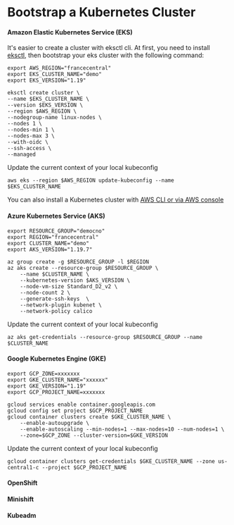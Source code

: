 # Bootstrap a Kubernetes Cluster

#### Amazon Elastic Kubernetes Service (EKS)

It's easier to create a cluster with eksctl cli. At first, you need to install [eksctl](https://eksctl.io/introduction/#installation), then bootstrap your eks cluster with the following command:

```
export AWS_REGION="francecentral"
export EKS_CLUSTER_NAME="demo"
export EKS_VERSION="1.19"

eksctl create cluster \
--name $EKS_CLUSTER_NAME \
--version $EKS_VERSION \
--region $AWS_REGION \
--nodegroup-name linux-nodes \
--nodes 1 \
--nodes-min 1 \
--nodes-max 3 \
--with-oidc \
--ssh-access \
--managed
```
Update the current context of your local kubeconfig
```
aws eks --region $AWS_REGION update-kubeconfig --name $EKS_CLUSTER_NAME
```

You can also install a Kubernetes cluster with [AWS CLI or via AWS console](https://docs.aws.amazon.com/eks/latest/userguide/create-cluster.html)

#### Azure Kubernetes Service (AKS)
```
export RESOURCE_GROUP="democno"
export REGION="francecentral"
export CLUSTER_NAME="demo"
export AKS_VERSION="1.19.7"

az group create -g $RESOURCE_GROUP -l $REGION
az aks create --resource-group $RESOURCE_GROUP \
    --name $CLUSTER_NAME \
    --kubernetes-version $AKS_VERSION \
    --node-vm-size Standard_D2_v2 \
    --node-count 2 \
    --generate-ssh-keys  \
    --network-plugin kubenet \
    --network-policy calico
```
Update the current context of your local kubeconfig 
```
az aks get-credentials --resource-group $RESOURCE_GROUP --name $CLUSTER_NAME
```

#### Google Kubernetes Engine (GKE)


```
export GCP_ZONE=xxxxxxx
export GKE_CLUSTER_NAME="xxxxxx"
export GKE_VERSION="1.19"
export GCP_PROJECT_NAME=xxxxxxx

gcloud services enable container.googleapis.com
gcloud config set project $GCP_PROJECT_NAME
gcloud container clusters create $GKE_CLUSTER_NAME \
    --enable-autoupgrade \
    --enable-autoscaling --min-nodes=1 --max-nodes=10 --num-nodes=1 \
    --zone=$GCP_ZONE --cluster-version=$GKE_VERSION
```
Update the current context of your local kubeconfig 
```
gcloud container clusters get-credentials $GKE_CLUSTER_NAME --zone us-central1-c --project $GCP_PROJECT_NAME
```
#### OpenShift

#### Minishift

#### Kubeadm
